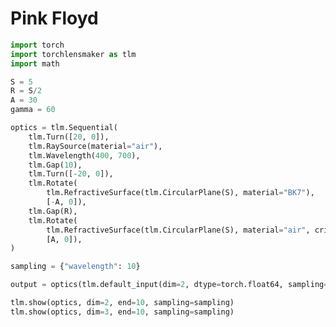 # Pink Floyd


```python
import torch
import torchlensmaker as tlm
import math

S = 5
R = S/2
A = 30
gamma = 60

optics = tlm.Sequential(
    tlm.Turn([20, 0]),
    tlm.RaySource(material="air"),
    tlm.Wavelength(400, 700),
    tlm.Gap(10),
    tlm.Turn([-20, 0]),
    tlm.Rotate(
        tlm.RefractiveSurface(tlm.CircularPlane(S), material="BK7"),
        [-A, 0]),
    tlm.Gap(R),
    tlm.Rotate(
        tlm.RefractiveSurface(tlm.CircularPlane(S), material="air", critical_angle="clamp"),
        [A, 0]),
)

sampling = {"wavelength": 10}

output = optics(tlm.default_input(dim=2, dtype=torch.float64, sampling=sampling))

tlm.show(optics, dim=2, end=10, sampling=sampling)
tlm.show(optics, dim=3, end=10, sampling=sampling)
```


<TLMViewer src="./pink_floyd_files/pink_floyd_0.json?url" />



<TLMViewer src="./pink_floyd_files/pink_floyd_1.json?url" />

